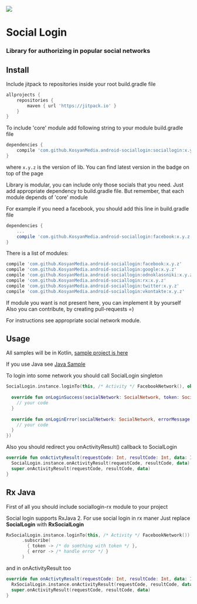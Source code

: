 [![](https://jitpack.io/v/KosyanMedia/android-sociallogin.svg)](https://jitpack.io/#KosyanMedia/android-sociallogin)

# Social Login
### Library for authorizing in popular social networks

## Install

Include jitpack to repositories inside your root build.gradle file

```Groovy
allprojects {
    repositories {
        maven { url 'https://jitpack.io' }
    }
}
```

To include 'core' module add following string to your module build.gradle file

```Groovy
dependencies {
    compile 'com.github.KosyanMedia.android-sociallogin:sociallogin:x.y.z'
}
```
where ```x.y.z``` is the version of lib. You can find latest version in the badge on top of the page

Library is modular, you can include only those socials that you need. Just add appropriate
dependency to build.gradle file. But remember, that each module depends of 'core' module

For example if you need a facebook, you should add this line in build.gradle file

```Groovy
dependencies {
    ...
    compile 'com.github.KosyanMedia.android-sociallogin:facebook:x.y.z'
}
```

There is a list of modules:

```Groovy
compile 'com.github.KosyanMedia.android-sociallogin:facebook:x.y.z'
compile 'com.github.KosyanMedia.android-sociallogin:google:x.y.z'
compile 'com.github.KosyanMedia.android-sociallogin:odnoklassniki:x.y.z'
compile 'com.github.KosyanMedia.android-sociallogin:rx:x.y.z'
compile 'com.github.KosyanMedia.android-sociallogin:twitter:x.y.z'
compile 'com.github.KosyanMedia.android-sociallogin:vkontakte:x.y.z'
```

If module you want is not present here, you can implement it by yourself
Also you can contribute, by creating pull-requests =)

For instructions see appropriate social network module.

## Usage

All samples will be in Kotlin, [sample project is here][kotlin-sample]

If you use Java see [Java Sample][java-sample]

To login into some network you should call SocialLogin singleton

```Kotlin
SocialLogin.instance.loginTo(this, /* Activity */ FacebookNetwork(), object: SocialLoginCallback {
  
  override fun onLoginSuccess(socialNetwork: SocialNetwork, token: SocialToken){
    // your code  
  }
  
  override fun onLoginError(socialNetwork: SocialNetwork, errorMessage: Strig) {
    // your code
  }
})
```
Also you should redirect you onActivityResult() callback to SocialLogin

```Kotlin
override fun onActivtyResult(requestCode: Int, resultCode: Int, data: Intent?) { 
  SocialLogin.instance.onActivityResult(requestCode, resultCode, data)
  super.onActivityResult(requestCode, resultCode, data)
}
```

## Rx Java

First of all you should include sociallogin-rx module to your project

Social login supports RxJava 2. For use social login in rx maner Just replace **SocialLogin** with **RxSocialLogin**

```Kotlin
RxSocialLogin.instance.loginTo(this, /* Activity */ FacebookNetwork())
      .subscribe(
        { token -> /* do somthing with token */ },
        { error -> /* handle error */ }
      )
```

and in onActivityResult too


```Kotlin
override fun onActivtyResult(requestCode: Int, resultCode: Int, data: Intent?) { 
  RxSocialLogin.instance.onActivityResult(requestCode, resultCode, data)
  super.onActivityResult(requestCode, resultCode, data)
}
```


[java-sample]: https://github.com/KosyanMedia/android-sociallogin/tree/master/sample-java
[kotlin-sample]: https://github.com/KosyanMedia/android-sociallogin/tree/master/sample-kotlin
